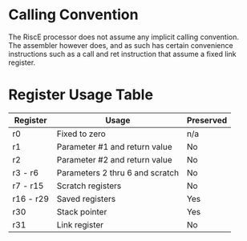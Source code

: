 # Calling Convention
The RiscE processor does not assume any implicit calling convention.  
The assembler however does, and as such has certain convenience instructions
such as a call and ret instruction that assume a fixed link register.  

# Register Usage Table


| Register | Usage | Preserved |
| -------- | ----- | --------- |
| r0 | Fixed to zero | n/a |
| r1 | Parameter #1 and return value | No |
| r2 | Parameter #2 and return value | No |
| r3 - r6 | Parameters 2 thru 6 and scratch | No |
| r7 - r15 | Scratch registers | No |
| r16 - r29 | Saved registers | Yes |
| r30 | Stack pointer | Yes |
| r31 | Link register | No |



